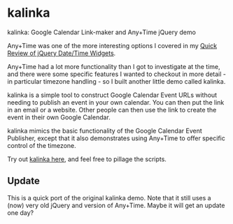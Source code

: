 # kalinka

kalinka: Google Calendar Link-maker and Any+Time jQuery demo

Any+Time was one of the more interesting options I covered in my
[Quick Review of jQuery Date/Time Widgets](http://tardate.blogspot.com/2010/06/quick-survey-of-jquery-datetime-widgets.html).

Any+Time had a lot more functionality than I got to investigate at the time, and there were some specific features I wanted to checkout in more detail - in particular timezone handling - so I built another little demo called kalinka.

kalinka is a simple tool to construct Google Calendar Event URLs without needing to publish an event in your own calendar. You can then put the link in an email or a website. Other people can then use the link to create the event in their own Google Calendar.

kalinka mimics the basic functionality of the Google Calendar Event Publisher, except that it also demonstrates using Any+Time to offer specific control of the timezone.

Try out [kalinka here](http://kalinka.tardate.com), and feel free to pillage the scripts.

## Update

This is a quick port of the original kalinka demo.
Note that it still uses a (now) very old jQuery and version of Any+Time.
Maybe it will get an update one day?